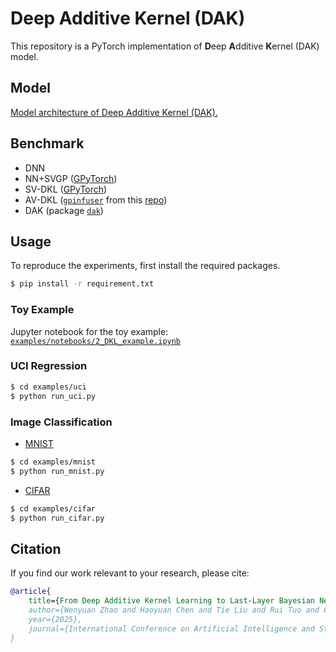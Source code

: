 # Deep Additive Kernel (DAK)
This repository is a PyTorch implementation of **D**eep **A**dditive **K**ernel (DAK) model.

## Model
[Model architecture of Deep Additive Kernel (DAK).](assets/DAK.pdf)

## Benchmark
- DNN
- NN+SVGP ([GPyTorch](https://docs.gpytorch.ai/en/v1.6.0/examples/04_Variational_and_Approximate_GPs/SVGP_Regression_CUDA.html))
- SV-DKL ([GPyTorch](https://docs.gpytorch.ai/en/v1.6.0/examples/06_PyTorch_NN_Integration_DKL/Deep_Kernel_Learning_DenseNet_CIFAR_Tutorial.html))
- AV-DKL ([`gpinfuser`](gpinfuser) from this [repo](https://github.com/alanlsmatias/amortized-variational-dkl))
- DAK (package [`dak`](dak))

## Usage
To reproduce the experiments, first install the required packages.
```bash
$ pip install -r requirement.txt
```

### Toy Example
Jupyter notebook for the toy example: [`examples/notebooks/2_DKL_example.ipynb`](examples/notebooks/2_DKL_example.ipynb)

### UCI Regression
```bash
$ cd examples/uci
$ python run_uci.py 
```

### Image Classification
- [MNIST](https://yann.lecun.com/exdb/mnist/)
```bash
$ cd examples/mnist
$ python run_mnist.py 
```

- [CIFAR](https://www.cs.toronto.edu/~kriz/cifar.html)
```bash
$ cd examples/cifar
$ python run_cifar.py 
```

## Citation
If you find our work relevant to your research, please cite:
```bibtex
@article{
    title={From Deep Additive Kernel Learning to Last-Layer Bayesian Neural Networks via Induced Prior Approximation},
    author={Wenyuan Zhao and Haoyuan Chen and Tie Liu and Rui Tuo and Chao Tian},
    year={2025},
    journal={International Conference on Artificial Intelligence and Statistics}
}
```